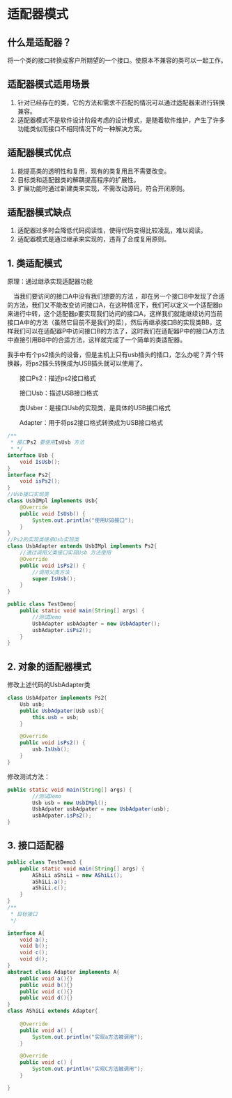 # 适配器模式

## 什么是适配器？

​		将一个类的接口转换成客户所期望的一个接口。使原本不兼容的类可以一起工作。

## 适配器模式适用场景

1. 针对已经存在的类，它的方法和需求不匹配的情况可以通过适配器来进行转换兼容。
2. 适配器模式不是软件设计阶段考虑的设计模式，是随着软件维护，产生了许多功能类似而接口不相同情况下的一种解决方案。

## 适配器模式优点

1. 能提高类的透明性和复用，现有的类复用且不需要改变。
2. 目标类和适配器类的解耦提高程序的扩展性。
3. 扩展功能时通过新建类来实现，不需改动源码，符合开闭原则。

## 适配器模式缺点

1. 适配器过多时会降低代码阅读性，使得代码变得比较凌乱，难以阅读。
2. 适配器模式是通过继承来实现的，违背了合成复用原则。

## 1. 类适配模式

原理：通过继承实现适配器功能

　当我们要访问的接口A中没有我们想要的方法 ，却在另一个接口B中发现了合适的方法，我们又不能改变访问接口A，在这种情况下，我们可以定义一个适配器p来进行中转，这个适配器p要实现我们访问的接口A，这样我们就能继续访问当前接口A中的方法（虽然它目前不是我们的菜），然后再继承接口B的实现类BB，这样我们可以在适配器P中访问接口B的方法了，这时我们在适配器P中的接口A方法中直接引用BB中的合适方法，这样就完成了一个简单的类适配器。



我手中有个ps2插头的设备，但是主机上只有usb插头的插口，怎么办呢？弄个转换器，将ps2插头转换成为USB插头就可以使用了。

　　接口Ps2：描述ps2接口格式

　　接口Usb：描述USB接口格式

　　类Usber：是接口Usb的实现类，是具体的USB接口格式

　　Adapter：用于将ps2接口格式转换成为USB接口格式

```java
/**
 * 接口Ps2 要使用IsUsb 方法
 * */
interface Usb {
    void IsUsb();
}
interface Ps2{
    void isPs2();
}
//Usb接口实现类
class UsbIMpl implements Usb{
    @Override
    public void IsUsb() {
        System.out.println("使用USB接口");
    }
}
//Ps2的实现类继承Usb实现类
class UsbAdapter extends UsbIMpl implements Ps2{
    //通过调用父类接口实现Usb 方法使用
    @Override
    public void isPs2() {
        //调用父类方法
        super.IsUsb();
    }
}

public class TestDemo{
    public static void main(String[] args) {
        //测试Demo
        UsbAdapter usbAdapter = new UsbAdapter();
        usbAdapter.isPs2();
    }
}

```

## 2. 对象的适配器模式

修改上述代码的UsbAdapter类

```java
class UsbAdpater implements Ps2{
    Usb usb;
    public UsbAdpater(Usb usb){
        this.usb = usb;
    }

    @Override
    public void isPs2() {
        usb.IsUsb();
    }
}
```

修改测试方法：

```java
public static void main(String[] args) {
        //测试Demo
        Usb usb = new UsbIMpl();
        UsbAdpater usbAdpater = new UsbAdpater(usb);
        usbAdpater.isPs2();
}
```



## 3. 接口适配器

```java
public class TestDemo3 {
    public static void main(String[] args) {
        AShiLi aShiLi = new AShiLi();
        aShiLi.a();
        aShiLi.c();
    }
}
/**
 * 目标接口
 */

interface A{
    void a();
    void b();
    void c();
    void d();
}
abstract class Adapter implements A{
    public void a(){}
    public void b(){}
    public void c(){}
    public void d(){}
}
class AShiLi extends Adapter{
    
    @Override
    public void a() {
        System.out.println("实现a方法被调用");
    }

    @Override
    public void c() {
        System.out.println("实现C方法被调用");
    }

}

```



